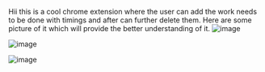 Hii this is a cool chrome extension where the user can add the work needs to be done with timings and after can further delete them.
Here are some picture of it which will provide the better understanding of it.
![image](https://github.com/user-attachments/assets/8182e6ad-aede-4d10-aa28-2df0b783d8b1)

![image](https://github.com/user-attachments/assets/729a64d8-c95a-4b08-b607-c63f7adcdea4)

![image](https://github.com/user-attachments/assets/b127ef00-bbaf-4eb1-8fb0-fb9581252e71)
